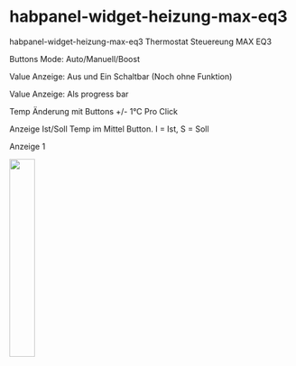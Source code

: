 # habpanel-widget-heizung-max-eq3
habpanel-widget-heizung-max-eq3
Thermostat Steuereung MAX EQ3

Buttons Mode: Auto/Manuell/Boost

Value Anzeige: Aus und Ein Schaltbar (Noch ohne Funktion)

Value Anzeige: Als progress bar

Temp Änderung mit Buttons +/- 1°C Pro Click

Anzeige Ist/Soll Temp im Mittel Button. I = Ist, S = Soll



Anzeige 1

<img src="https://www.bilder-upload.eu/upload/0d35bb-1601123332.jpg" width="30%" />
